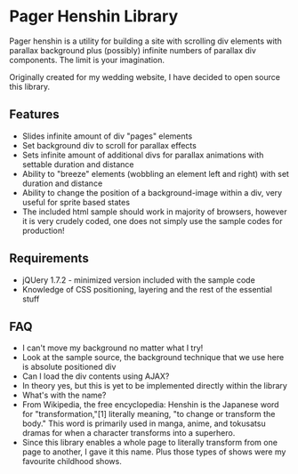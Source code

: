 # Pager Henshin Library #

Pager henshin is a utility for building a site with scrolling div elements with parallax background plus (possibly) infinite numbers of parallax div components. The limit is your imagination.

Originally created for my wedding website, I have decided to open source this library. 

## Features ##
- Slides infinite amount of div "pages" elements
- Set background div to scroll for parallax effects
- Sets infinite amount of additional divs for parallax animations with settable duration and distance
- Ability to "breeze" elements (wobbling an element left and right) with set duration and distance
- Ability to change the position of a background-image within a div, very useful for sprite based states
- The included html sample should work in majority of browsers, however it is very crudely coded, one does not simply use the sample codes for production!

## Requirements
- jQUery 1.7.2 - minimized version included with the sample code
- Knowledge of CSS positioning, layering and the rest of the essential stuff

## FAQ ##
- I can't move my background no matter what I try! 
 - Look at the sample source, the background technique that we use here is absolute positioned div
- Can I load the div contents using AJAX?
 - In theory yes, but this is yet to be implemented directly within the library
- What's with the name?
 - From Wikipedia, the free encyclopedia: Henshin is the Japanese word for "transformation,"[1] literally meaning, "to change or transform the body."  This word is primarily used in manga, anime, and tokusatsu dramas for 
when a character transforms into a superhero. 
 - Since this library enables a whole page to literally transform from one page to another, I gave it this name. Plus those types of shows were my favourite childhood shows.